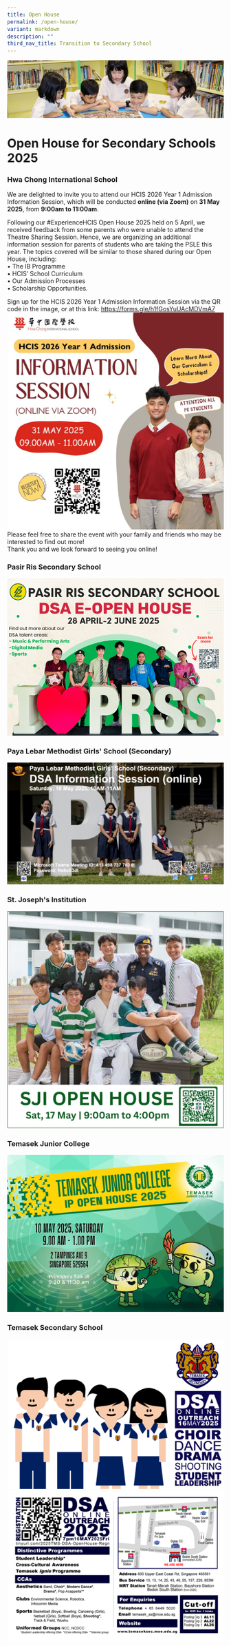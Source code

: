 ```yaml
---
title: Open House
permalink: /open-house/
variant: markdown
description: ""
third_nav_title: Transition to Secondary School
---
```

![](/images/banner.gif)

Open House for Secondary Schools 2025
=====================================
### Hwa Chong International School

We are delighted to invite you to attend our HCIS 2026 Year 1 Admission Information Session, which will be conducted <b>online (via Zoom)</b> on <b>31 May 2025</b>, from <b>9:00am to 11:00am</b>.

Following our #ExperienceHCIS Open House 2025 held on 5 April, we received feedback from some parents who were unable to attend the Theatre Sharing Session. Hence, we are organizing an additional information session for parents of students who are taking the PSLE this year. The topics covered will be similar to those shared during our Open House, including:<br>
• The IB Programme<br>
• HCIS’ School Curriculum<br>
• Our Admission Processes<br>
• Scholarship Opportunities.

Sign up for the HCIS 2026 Year 1 Admission Information Session via the QR code in the image, or at this link: https://forms.gle/h1fGosYuUAcMDVmA7
![](/images/2026_HCIS_Y1_Admission_Info_Session.jpg)
Please feel free to share the event with your family and friends who may be interested to find out more! <br>Thank you and we look forward to seeing you online!

### Pasir Ris Secondary School
![](/images/PRSS_e_Open_House_2025.png)

### Paya Lebar Methodist Girls' School (Secondary)
![](/images/PLMGSS_Open_House.jpg)

### St. Joseph's Institution
![](/images/SJI_Open_house_2025.jpg)

### Temasek Junior College
![](/images/TJC_IP_Open_House__10_May_.png)

### Temasek Secondary School
![](/images/TMS_2025_DSA_Online_Outreach_Page_1.png)
![](/images/TMS_2025_DSA_Online_Outreach_Page_2.png)